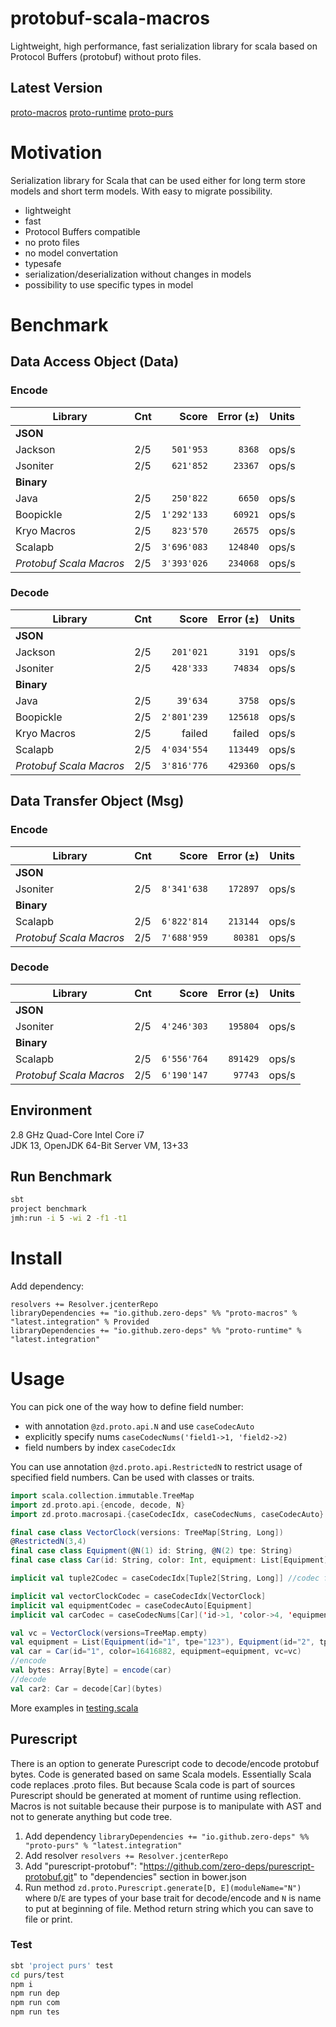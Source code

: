 # protobuf-scala-macros

Lightweight, high performance, fast serialization library for scala based on Protocol Buffers (protobuf) without proto files.

## Latest Version

[proto-macros](https://bintray.com/zero-deps/maven/proto-macros/_latestVersion)
[proto-runtime](https://bintray.com/zero-deps/maven/proto-runtime/_latestVersion)
[proto-purs](https://bintray.com/zero-deps/maven/proto-purs/_latestVersion)

# Motivation

Serialization library for Scala that can be used either for long term store models and short term models.
With easy to migrate possibility.

- lightweight
- fast
- Protocol Buffers compatible
- no proto files
- no model convertation
- typesafe
- serialization/deserialization without changes in models
- possibility to use specific types in model

# Benchmark

## Data Access Object (Data)

### Encode

Library                 | Cnt |       Score | Error (±) | Units
----------------------- | --- | -----------:| ---------:| -----
**JSON**                                                |
Jackson                 | 2/5 |   `501'953` |    `8368` | ops/s
Jsoniter                | 2/5 |   `621'852` |   `23367` | ops/s
**Binary**                                              |
Java                    | 2/5 |   `250'822` |    `6650` | ops/s
Boopickle               | 2/5 | `1'292'133` |   `60921` | ops/s
Kryo Macros             | 2/5 |   `823'570` |   `26575` | ops/s
Scalapb                 | 2/5 | `3'696'083` |  `124840` | ops/s
_Protobuf Scala Macros_ | 2/5 | `3'393'026` |  `234068` | ops/s

### Decode

Library                 | Cnt |       Score | Error (±) | Units
----------------------- | --- | -----------:| ---------:| -----
**JSON**                                                |
Jackson                 | 2/5 |   `201'021` |    `3191` | ops/s
Jsoniter                | 2/5 |   `428'333` |   `74834` | ops/s
**Binary**                                              |
Java                    | 2/5 |    `39'634` |    `3758` | ops/s
Boopickle               | 2/5 | `2'801'239` |  `125618` | ops/s
Kryo Macros             | 2/5 |      failed |    failed | ops/s
Scalapb                 | 2/5 | `4'034'554` |  `113449` | ops/s
_Protobuf Scala Macros_ | 2/5 | `3'816'776` |  `429360` | ops/s

## Data Transfer Object (Msg)

### Encode

Library                 | Cnt |       Score | Error (±) | Units
----------------------- | --- | -----------:| ---------:| -----
**JSON**                                                |
Jsoniter                | 2/5 | `8'341'638` |  `172897` | ops/s
**Binary**                                              |
Scalapb                 | 2/5 | `6'822'814` |  `213144` | ops/s
_Protobuf Scala Macros_ | 2/5 | `7'688'959` |   `80381` | ops/s

### Decode

Library                 | Cnt |       Score | Error (±) | Units
----------------------- | --- | -----------:| ---------:| -----
**JSON**                                                |
Jsoniter                | 2/5 | `4'246'303` |  `195804` | ops/s
**Binary**                                              |
Scalapb                 | 2/5 | `6'556'764` |  `891429` | ops/s
_Protobuf Scala Macros_ | 2/5 | `6'190'147` |   `97743` | ops/s

## Environment

2.8 GHz Quad-Core Intel Core i7 \
JDK 13, OpenJDK 64-Bit Server VM, 13+33

## Run Benchmark

```bash
sbt
project benchmark
jmh:run -i 5 -wi 2 -f1 -t1
```

# Install

Add dependency:
```
resolvers += Resolver.jcenterRepo
libraryDependencies += "io.github.zero-deps" %% "proto-macros" % "latest.integration" % Provided
libraryDependencies += "io.github.zero-deps" %% "proto-runtime" % "latest.integration"
```

# Usage

You can pick one of the way how to define field number:
- with annotation `@zd.proto.api.N` and use `caseCodecAuto`
- explicitly specify nums `caseCodecNums('field1->1, 'field2->2)`
- field numbers by index `caseCodecIdx`

You can use annotation `@zd.proto.api.RestrictedN` to restrict usage of specified field numbers. Can be used with classes or traits.

```scala
import scala.collection.immutable.TreeMap
import zd.proto.api.{encode, decode, N}
import zd.proto.macrosapi.{caseCodecIdx, caseCodecNums, caseCodecAuto}

final case class VectorClock(versions: TreeMap[String, Long])
@RestrictedN(3,4)
final case class Equipment(@N(1) id: String, @N(2) tpe: String)
final case class Car(id: String, color: Int, equipment: List[Equipment], vc: VectorClock)

implicit val tuple2Codec = caseCodecIdx[Tuple2[String, Long]] //codec for TreeMap[String, Long]

implicit val vectorClockCodec = caseCodecIdx[VectorClock]
implicit val equipmentCodec = caseCodecAuto[Equipment]
implicit val carCodec = caseCodecNums[Car]('id->1, 'color->4, 'equipment->2, 'vc->3)

val vc = VectorClock(versions=TreeMap.empty)
val equipment = List(Equipment(id="1", tpe="123"), Equipment(id="2", tpe="456"))
val car = Car(id="1", color=16416882, equipment=equipment, vc=vc)
//encode
val bytes: Array[Byte] = encode(car)
//decode
val car2: Car = decode[Car](bytes)
```

More examples in [testing.scala](src/test/scala/testing.scala)

## Purescript

There is an option to generate Purescript code to decode/encode protobuf bytes. Code is generated based on same Scala models. Essentially Scala code replaces .proto files. But because Scala code is part of sources Purescript should be generated at moment of runtime using reflection. Macros is not suitable because their purpose is to manipulate with AST and not to generate anything but code tree.

1. Add dependency `libraryDependencies += "io.github.zero-deps" %% "proto-purs" % "latest.integration"`
1. Add resolver `resolvers += Resolver.jcenterRepo`
1. Add "purescript-protobuf": "https://github.com/zero-deps/purescript-protobuf.git" to "dependencies" section in bower.json
1. Run method `zd.proto.Purescript.generate[D, E](moduleName="N")` where `D`/`E` are types of your base trait for decode/encode and `N` is name to put at beginning of file. Method return string which you can save to file or print.

### Test

```bash
sbt 'project purs' test
cd purs/test
npm i
npm run dep
npm run com
npm run tes
```
